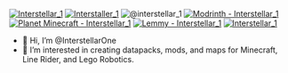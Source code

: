 <a href="https://www.youtube.com/channel/UC1OlOa4I4YMPE76NF_INSRw"><img src="https://img.shields.io/badge/Interstellar__1-ff0000?logo=youtube" alt="Interstellar_1"></a>  <a href="https://www.youtube.com/@interstaller_1"><img src="https://img.shields.io/badge/Interstaller__1-ff0000?logo=youtube" alt="Interstaller_1"></a> <img src="https://img.shields.io/badge/%40interstellar__1-5a67f2?logo=discord&logoColor=white" alt="@interstellar_1">  <a href="https://modrinth.com/user/InterstellarOne"><img src="https://img.shields.io/badge/Modrinth-Interstellar__1-8aba33" alt="Modrinth - Interstellar_1"></a>  <a href="https://www.planetminecraft.com/member/interstellar_1/"><img src="https://img.shields.io/badge/Planet_Minecraft-Interstellar__1-3da2ff" alt="Planet Minecraft - Interstellar_1"></a>  <a href="https://pawb.social/u/Interstellar_1"><img src="https://img.shields.io/badge/Lemmy-Interstellar__1-blue" alt="Lemmy - Interstellar_1"></a>  <a href="music-sync-maniac.tumblr.com"><img src="https://img.shields.io/badge/Interstellar__1-001935?logo=tumblr" alt="Interstellar_1"></a> 
- 👋 Hi, I’m @InterstellarOne
- 👀 I’m interested in creating datapacks, mods, and maps for Minecraft, Line Rider, and Lego Robotics.

<!---
InterstellarOne/InterstellarOne is a ✨ special ✨ repository because its `README.md` (this file) appears on your GitHub profile.
You can click the Preview link to take a look at your changes.
--->
